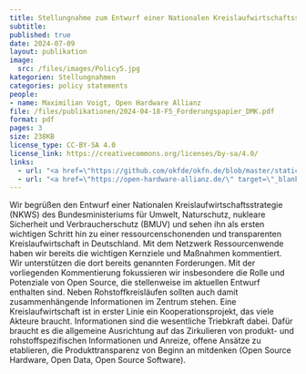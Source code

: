 ```yaml
---
title: Stellungnahme zum Entwurf einer Nationalen Kreislaufwirtschaftsstrategie
subtitle: 
published: true
date: 2024-07-09
layout: publikation
image:
  src: /files/images/Policy5.jpg
kategorien: Stellungnahmen
categories: policy statements
people:
- name: Maximilian Voigt, Open Hardware Allianz
file: /files/publikationen/2024-04-18-F5_Forderungspapier_DMK.pdf
format: pdf
pages: 3
size: 238KB
license_type: CC-BY-SA 4.0
license_link: https://creativecommons.org/licenses/by-sa/4.0/
links: 
  - url: "<a href=\"https://github.com/okfde/okfn.de/blob/master/static/files/documents/NKWS_Kommentierung_OKFDE_OHAGERMANY.pdf\" target=\"_blank\">Zur Stellungnahme</a>"
  - url: "<a href=\"https://open-hardware-allianz.de/\" target=\"_blank\">Zur Website der Open Hardware Allianz F5</a>"
---
```


Wir begrüßen den Entwurf einer Nationalen Kreislaufwirtschaftsstrategie (NKWS) des Bundesministeriums für Umwelt, Naturschutz, nukleare Sicherheit und Verbraucherschutz (BMUV) und sehen ihn als ersten wichtigen Schritt hin zu einer ressourcenschonenden und transparenten Kreislaufwirtschaft in Deutschland. Mit dem Netzwerk Ressourcenwende haben wir bereits die wichtigen Kernziele und Maßnahmen kommentiert. Wir unterstützen die dort bereits genannten Forderungen. Mit der vorliegenden Kommentierung fokussieren wir insbesondere die Rolle und Potenziale von Open Source, die stellenweise im aktuellen Entwurf enthalten sind. Neben Rohstoffkreisläufen sollten auch damit zusammenhängende Informationen im Zentrum stehen. Eine Kreislaufwirtschaft ist in erster Linie ein Kooperationsprojekt, das viele Akteure braucht. Informationen sind die wesentliche Triebkraft dabei. Dafür braucht es die allgemeine Ausrichtung auf das Zirkulieren von produkt- und rohstoffspezifischen Informationen und Anreize, offene Ansätze zu etablieren, die Produkttransparenz von Beginn an mitdenken (Open Source Hardware, Open Data, Open Source Software).

